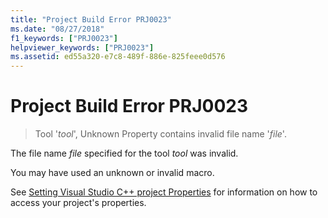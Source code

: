 ```yaml
---
title: "Project Build Error PRJ0023"
ms.date: "08/27/2018"
f1_keywords: ["PRJ0023"]
helpviewer_keywords: ["PRJ0023"]
ms.assetid: ed55a320-e7c8-489f-886e-825feee0d576
---
```

# Project Build Error PRJ0023

> Tool '*tool*', Unknown Property contains invalid file name '*file*'.

The file name *file* specified for the tool *tool* was invalid.

You may have used an unknown or invalid macro.

See [Setting Visual Studio C++ project Properties](../../build/working-with-project-properties.md) for information on how to access your project's properties.